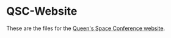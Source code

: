 # **QSC-Website**
These are the files for the [Queen's Space Conference website](http://www.qsconference.com/index.html).